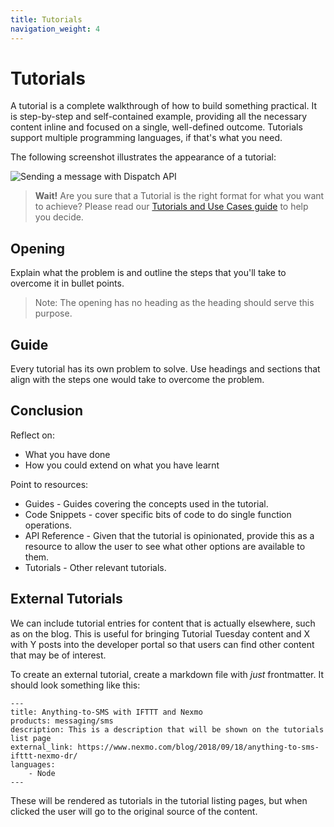 ```yaml
---
title: Tutorials
navigation_weight: 4
---
```


# Tutorials

A tutorial is a complete walkthrough of how to build something practical. It is  step-by-step and self-contained example, providing all the necessary content inline and focused on a single, well-defined outcome. Tutorials support multiple programming languages, if that's what you need.

The following screenshot illustrates the appearance of a tutorial:

![Sending a message with Dispatch API](/assets/images/contributing/task-example.png)

> **Wait!** Are you sure that a Tutorial is the right format for what you want to achieve? Please read our [Tutorials and Use Cases guide](/contribute/guides/tutorials-and-use-cases) to help you decide.

## Opening

Explain what the problem is and outline the steps that you'll take to overcome it in bullet points.

> Note: The opening has no heading as the heading should serve this purpose.

## Guide

Every tutorial has its own problem to solve. Use headings and sections that align with the steps one would take to overcome the problem.

## Conclusion

Reflect on:

* What you have done
* How you could extend on what you have learnt

Point to resources:

* Guides - Guides covering the concepts used in the tutorial.
* Code Snippets - cover specific bits of code to do single function operations.
* API Reference - Given that the tutorial is opinionated, provide this as a resource to allow the user to see what other options are available to them.
* Tutorials - Other relevant tutorials.

## External Tutorials

We can include tutorial entries for content that is actually elsewhere, such as on the blog. This is useful for bringing Tutorial Tuesday content and X with Y posts into the developer portal so that users can find other content that may be of interest.

To create an external tutorial, create a markdown file with _just_ frontmatter. It should look something like this:

```
---
title: Anything-to-SMS with IFTTT and Nexmo
products: messaging/sms
description: This is a description that will be shown on the tutorials list page
external_link: https://www.nexmo.com/blog/2018/09/18/anything-to-sms-ifttt-nexmo-dr/
languages:
    - Node
---
```

These will be rendered as tutorials in the tutorial listing pages, but when clicked the user will go to the original source of the content.
